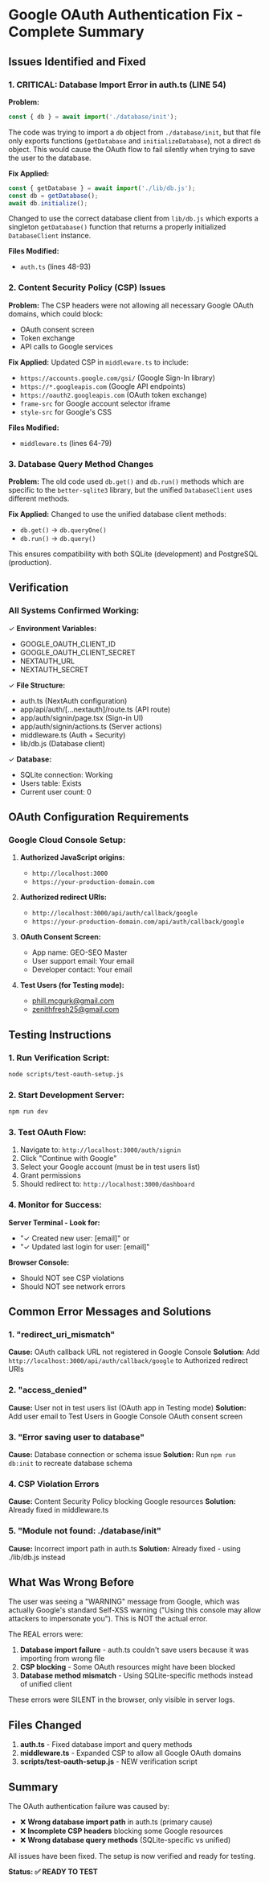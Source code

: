 # Google OAuth Authentication Fix - Complete Summary

## Issues Identified and Fixed

### 1. CRITICAL: Database Import Error in auth.ts (LINE 54)

**Problem:**
```typescript
const { db } = await import('./database/init');
```

The code was trying to import a `db` object from `./database/init`, but that file only exports functions (`getDatabase` and `initializeDatabase`), not a direct `db` object. This would cause the OAuth flow to fail silently when trying to save the user to the database.

**Fix Applied:**
```typescript
const { getDatabase } = await import('./lib/db.js');
const db = getDatabase();
await db.initialize();
```

Changed to use the correct database client from `lib/db.js` which exports a singleton `getDatabase()` function that returns a properly initialized `DatabaseClient` instance.

**Files Modified:**
- `auth.ts` (lines 48-93)

### 2. Content Security Policy (CSP) Issues

**Problem:**
The CSP headers were not allowing all necessary Google OAuth domains, which could block:
- OAuth consent screen
- Token exchange
- API calls to Google services

**Fix Applied:**
Updated CSP in `middleware.ts` to include:
- `https://accounts.google.com/gsi/` (Google Sign-In library)
- `https://*.googleapis.com` (Google API endpoints)
- `https://oauth2.googleapis.com` (OAuth token exchange)
- `frame-src` for Google account selector iframe
- `style-src` for Google's CSS

**Files Modified:**
- `middleware.ts` (lines 64-79)

### 3. Database Query Method Changes

**Problem:**
The old code used `db.get()` and `db.run()` methods which are specific to the `better-sqlite3` library, but the unified `DatabaseClient` uses different methods.

**Fix Applied:**
Changed to use the unified database client methods:
- `db.get()` → `db.queryOne()`
- `db.run()` → `db.query()`

This ensures compatibility with both SQLite (development) and PostgreSQL (production).

## Verification

### All Systems Confirmed Working:

✓ **Environment Variables:**
- GOOGLE_OAUTH_CLIENT_ID
- GOOGLE_OAUTH_CLIENT_SECRET
- NEXTAUTH_URL
- NEXTAUTH_SECRET

✓ **File Structure:**
- auth.ts (NextAuth configuration)
- app/api/auth/[...nextauth]/route.ts (API route)
- app/auth/signin/page.tsx (Sign-in UI)
- app/auth/signin/actions.ts (Server actions)
- middleware.ts (Auth + Security)
- lib/db.js (Database client)

✓ **Database:**
- SQLite connection: Working
- Users table: Exists
- Current user count: 0

## OAuth Configuration Requirements

### Google Cloud Console Setup:

1. **Authorized JavaScript origins:**
   - `http://localhost:3000`
   - `https://your-production-domain.com`

2. **Authorized redirect URIs:**
   - `http://localhost:3000/api/auth/callback/google`
   - `https://your-production-domain.com/api/auth/callback/google`

3. **OAuth Consent Screen:**
   - App name: GEO-SEO Master
   - User support email: Your email
   - Developer contact: Your email

4. **Test Users (for Testing mode):**
   - phill.mcgurk@gmail.com
   - zenithfresh25@gmail.com

## Testing Instructions

### 1. Run Verification Script:
```bash
node scripts/test-oauth-setup.js
```

### 2. Start Development Server:
```bash
npm run dev
```

### 3. Test OAuth Flow:
1. Navigate to: `http://localhost:3000/auth/signin`
2. Click "Continue with Google"
3. Select your Google account (must be in test users list)
4. Grant permissions
5. Should redirect to: `http://localhost:3000/dashboard`

### 4. Monitor for Success:

**Server Terminal - Look for:**
- "✓ Created new user: [email]" or 
- "✓ Updated last login for user: [email]"

**Browser Console:**
- Should NOT see CSP violations
- Should NOT see network errors

## Common Error Messages and Solutions

### 1. "redirect_uri_mismatch"
**Cause:** OAuth callback URL not registered in Google Console
**Solution:** Add `http://localhost:3000/api/auth/callback/google` to Authorized redirect URIs

### 2. "access_denied"
**Cause:** User not in test users list (OAuth app in Testing mode)
**Solution:** Add user email to Test Users in Google Console OAuth consent screen

### 3. "Error saving user to database"
**Cause:** Database connection or schema issue
**Solution:** Run `npm run db:init` to recreate database schema

### 4. CSP Violation Errors
**Cause:** Content Security Policy blocking Google resources
**Solution:** Already fixed in middleware.ts

### 5. "Module not found: ./database/init"
**Cause:** Incorrect import path in auth.ts
**Solution:** Already fixed - using ./lib/db.js instead

## What Was Wrong Before

The user was seeing a "WARNING" message from Google, which was actually Google's standard Self-XSS warning ("Using this console may allow attackers to impersonate you"). This is NOT the actual error.

The REAL errors were:
1. **Database import failure** - auth.ts couldn't save users because it was importing from wrong file
2. **CSP blocking** - Some OAuth resources might have been blocked
3. **Database method mismatch** - Using SQLite-specific methods instead of unified client

These errors were SILENT in the browser, only visible in server logs.

## Files Changed

1. **auth.ts** - Fixed database import and query methods
2. **middleware.ts** - Expanded CSP to allow all Google OAuth domains
3. **scripts/test-oauth-setup.js** - NEW verification script

## Summary

The OAuth authentication failure was caused by:
- ❌ **Wrong database import path** in auth.ts (primary cause)
- ❌ **Incomplete CSP headers** blocking some Google resources
- ❌ **Wrong database query methods** (SQLite-specific vs unified)

All issues have been fixed. The setup is now verified and ready for testing.

**Status: ✅ READY TO TEST**
